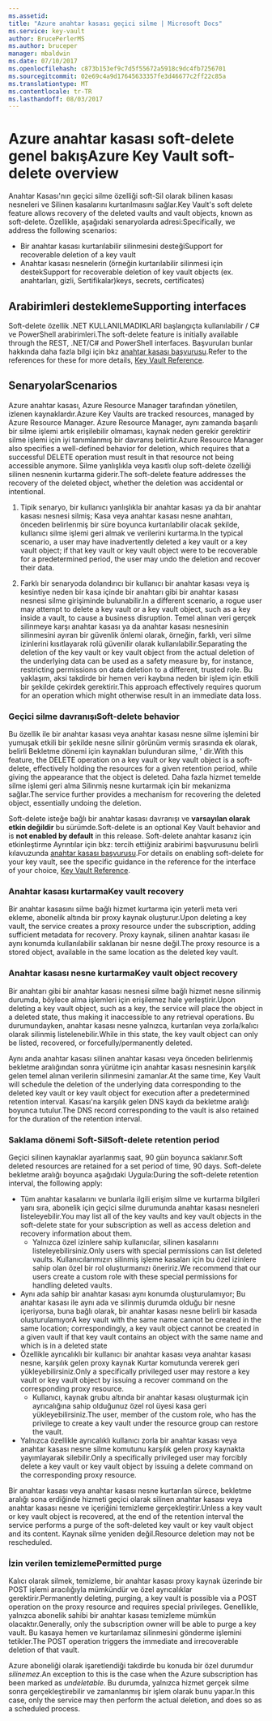 ```yaml
---
ms.assetid: 
title: "Azure anahtar kasası geçici silme | Microsoft Docs"
ms.service: key-vault
author: BrucePerlerMS
ms.author: bruceper
manager: mbaldwin
ms.date: 07/10/2017
ms.openlocfilehash: c873b153ef9c7d5f55672a5918c9dc4fb7256701
ms.sourcegitcommit: 02e69c4a9d17645633357fe3d46677c2ff22c85a
ms.translationtype: MT
ms.contentlocale: tr-TR
ms.lasthandoff: 08/03/2017
---
```

# <a name="azure-key-vault-soft-delete-overview"></a><span data-ttu-id="7ed7c-102">Azure anahtar kasası soft-delete genel bakış</span><span class="sxs-lookup"><span data-stu-id="7ed7c-102">Azure Key Vault soft-delete overview</span></span>

<span data-ttu-id="7ed7c-103">Anahtar Kasası'nın geçici silme özelliği soft-Sil olarak bilinen kasası nesneleri ve Silinen kasalarını kurtarılmasını sağlar.</span><span class="sxs-lookup"><span data-stu-id="7ed7c-103">Key Vault's soft delete feature allows recovery of the deleted vaults and vault objects, known as soft-delete.</span></span> <span data-ttu-id="7ed7c-104">Özellikle, aşağıdaki senaryolarda adresi:</span><span class="sxs-lookup"><span data-stu-id="7ed7c-104">Specifically, we address the following scenarios:</span></span>

- <span data-ttu-id="7ed7c-105">Bir anahtar kasası kurtarılabilir silinmesini desteği</span><span class="sxs-lookup"><span data-stu-id="7ed7c-105">Support for recoverable deletion of a key vault</span></span>
- <span data-ttu-id="7ed7c-106">Anahtar kasası nesnelerin (örneğin kurtarılabilir silinmesi için destek</span><span class="sxs-lookup"><span data-stu-id="7ed7c-106">Support for recoverable deletion of key vault objects (ex.</span></span> <span data-ttu-id="7ed7c-107">anahtarları, gizli, Sertifikalar)</span><span class="sxs-lookup"><span data-stu-id="7ed7c-107">keys, secrets, certificates)</span></span>

## <a name="supporting-interfaces"></a><span data-ttu-id="7ed7c-108">Arabirimleri destekleme</span><span class="sxs-lookup"><span data-stu-id="7ed7c-108">Supporting interfaces</span></span>

<span data-ttu-id="7ed7c-109">Soft-delete özellik .NET KULLANILMADIKLARI başlangıçta kullanılabilir / C# ve PowerShell arabirimleri.</span><span class="sxs-lookup"><span data-stu-id="7ed7c-109">The soft-delete feature is initially available through the REST, .NET/C# and PowerShell interfaces.</span></span> <span data-ttu-id="7ed7c-110">Başvuruları bunlar hakkında daha fazla bilgi için bkz [anahtar kasası başvurusu](https://docs.microsoft.com/azure/key-vault/).</span><span class="sxs-lookup"><span data-stu-id="7ed7c-110">Refer to the references for these for more details, [Key Vault Reference](https://docs.microsoft.com/azure/key-vault/).</span></span>

## <a name="scenarios"></a><span data-ttu-id="7ed7c-111">Senaryolar</span><span class="sxs-lookup"><span data-stu-id="7ed7c-111">Scenarios</span></span>

<span data-ttu-id="7ed7c-112">Azure anahtar kasası, Azure Resource Manager tarafından yönetilen, izlenen kaynaklardır.</span><span class="sxs-lookup"><span data-stu-id="7ed7c-112">Azure Key Vaults are tracked resources, managed by Azure Resource Manager.</span></span> <span data-ttu-id="7ed7c-113">Azure Resource Manager, aynı zamanda başarılı bir silme işlemi artık erişilebilir olmaması, kaynak neden gerekir gerektirir silme işlemi için iyi tanımlanmış bir davranış belirtir.</span><span class="sxs-lookup"><span data-stu-id="7ed7c-113">Azure Resource Manager also specifies a well-defined behavior for deletion, which requires that a successful DELETE operation must result in that resource not being accessible anymore.</span></span> <span data-ttu-id="7ed7c-114">Silme yanlışlıkla veya kasıtlı olup soft-delete özelliği silinen nesnenin kurtarma giderir.</span><span class="sxs-lookup"><span data-stu-id="7ed7c-114">The soft-delete feature addresses the recovery of the deleted object, whether the deletion was accidental or intentional.</span></span>

1. <span data-ttu-id="7ed7c-115">Tipik senaryo, bir kullanıcı yanlışlıkla bir anahtar kasası ya da bir anahtar kasası nesnesi silmiş; Kasa veya anahtar kasası nesne anahtarı, önceden belirlenmiş bir süre boyunca kurtarılabilir olacak şekilde, kullanıcı silme işlemi geri almak ve verilerini kurtarma.</span><span class="sxs-lookup"><span data-stu-id="7ed7c-115">In the typical scenario, a user may have inadvertently deleted a key vault or a key vault object; if that key vault or key vault object were to be recoverable for a predetermined period, the user may undo the deletion and recover their data.</span></span>

2. <span data-ttu-id="7ed7c-116">Farklı bir senaryoda dolandırıcı bir kullanıcı bir anahtar kasası veya iş kesintiye neden bir kasa içinde bir anahtarı gibi bir anahtar kasası nesnesi silme girişiminde bulunabilir.</span><span class="sxs-lookup"><span data-stu-id="7ed7c-116">In a different scenario, a rogue user may attempt to delete a key vault or a key vault object, such as a key inside a vault, to cause a business disruption.</span></span> <span data-ttu-id="7ed7c-117">Temel alınan veri gerçek silinmeye karşı anahtar kasası ya da anahtar kasası nesnesinin silinmesini ayıran bir güvenlik önlemi olarak, örneğin, farklı, veri silme izinlerini kısıtlayarak rolü güvenilir olarak kullanılabilir.</span><span class="sxs-lookup"><span data-stu-id="7ed7c-117">Separating the deletion of the key vault or key vault object from the actual deletion of the underlying data can be used as a safety measure by, for instance, restricting permissions on data deletion to a different, trusted role.</span></span> <span data-ttu-id="7ed7c-118">Bu yaklaşım, aksi takdirde bir hemen veri kaybına neden bir işlem için etkili bir şekilde çekirdek gerektirir.</span><span class="sxs-lookup"><span data-stu-id="7ed7c-118">This approach effectively requires quorum for an operation which might otherwise result in an immediate data loss.</span></span>

### <a name="soft-delete-behavior"></a><span data-ttu-id="7ed7c-119">Geçici silme davranışı</span><span class="sxs-lookup"><span data-stu-id="7ed7c-119">Soft-delete behavior</span></span>

<span data-ttu-id="7ed7c-120">Bu özellik ile bir anahtar kasası veya anahtar kasası nesne silme işlemini bir yumuşak etkili bir şekilde nesne silinir görünüm vermiş sırasında ek olarak, belirli Bekletme dönemi için kaynakları bulunduran silme, ' dir.</span><span class="sxs-lookup"><span data-stu-id="7ed7c-120">With this feature, the DELETE operation on a key vault or key vault object is a soft-delete, effectively holding the resources for a given retention period, while giving the appearance that the object is deleted.</span></span> <span data-ttu-id="7ed7c-121">Daha fazla hizmet temelde silme işlemi geri alma Silinmiş nesne kurtarmak için bir mekanizma sağlar.</span><span class="sxs-lookup"><span data-stu-id="7ed7c-121">The service further provides a mechanism for recovering the deleted object, essentially undoing the deletion.</span></span> 

<span data-ttu-id="7ed7c-122">Soft-delete isteğe bağlı bir anahtar kasası davranışı ve **varsayılan olarak etkin değildir** bu sürümde.</span><span class="sxs-lookup"><span data-stu-id="7ed7c-122">Soft-delete is an optional Key Vault behavior and is **not enabled by default** in this release.</span></span> <span data-ttu-id="7ed7c-123">Soft-delete anahtar kasanız için etkinleştirme Ayrıntılar için bkz: tercih ettiğiniz arabirimi başvurusunu belirli kılavuzunda [anahtar kasası başvurusu](https://docs.microsoft.com/azure/key-vault/).</span><span class="sxs-lookup"><span data-stu-id="7ed7c-123">For details on enabling soft-delete for your key vault, see the specific guidance in the reference for the interface of your choice, [Key Vault Reference](https://docs.microsoft.com/azure/key-vault/).</span></span>

### <a name="key-vault-recovery"></a><span data-ttu-id="7ed7c-124">Anahtar kasası kurtarma</span><span class="sxs-lookup"><span data-stu-id="7ed7c-124">Key vault recovery</span></span>

<span data-ttu-id="7ed7c-125">Bir anahtar kasasını silme bağlı hizmet kurtarma için yeterli meta veri ekleme, abonelik altında bir proxy kaynak oluşturur.</span><span class="sxs-lookup"><span data-stu-id="7ed7c-125">Upon deleting a key vault, the service creates a proxy resource under the subscription, adding sufficient metadata for recovery.</span></span> <span data-ttu-id="7ed7c-126">Proxy kaynak, silinen anahtar kasası ile aynı konumda kullanılabilir saklanan bir nesne değil.</span><span class="sxs-lookup"><span data-stu-id="7ed7c-126">The proxy resource is a stored object, available in the same location as the deleted key vault.</span></span> 

### <a name="key-vault-object-recovery"></a><span data-ttu-id="7ed7c-127">Anahtar kasası nesne kurtarma</span><span class="sxs-lookup"><span data-stu-id="7ed7c-127">Key vault object recovery</span></span>

<span data-ttu-id="7ed7c-128">Bir anahtarı gibi bir anahtar kasası nesnesi silme bağlı hizmet nesne silinmiş durumda, böylece alma işlemleri için erişilemez hale yerleştirir.</span><span class="sxs-lookup"><span data-stu-id="7ed7c-128">Upon deleting a key vault object, such as a key, the service will place the object in a deleted state, thus making it inaccessible to any retrieval operations.</span></span> <span data-ttu-id="7ed7c-129">Bu durumundayken, anahtar kasası nesne yalnızca, kurtarılan veya zorla/kalıcı olarak silinmiş listelenebilir.</span><span class="sxs-lookup"><span data-stu-id="7ed7c-129">While in this state, the key vault object can only be listed, recovered, or forcefully/permanently deleted.</span></span> 

<span data-ttu-id="7ed7c-130">Aynı anda anahtar kasası silinen anahtar kasası veya önceden belirlenmiş bekletme aralığından sonra yürütme için anahtar kasası nesnesinin karşılık gelen temel alınan verilerin silinmesini zamanlar.</span><span class="sxs-lookup"><span data-stu-id="7ed7c-130">At the same time, Key Vault will schedule the deletion of the underlying data corresponding to the deleted key vault or key vault object for execution after a predetermined retention interval.</span></span> <span data-ttu-id="7ed7c-131">Kasası'na karşılık gelen DNS kaydı da bekletme aralığı boyunca tutulur.</span><span class="sxs-lookup"><span data-stu-id="7ed7c-131">The DNS record corresponding to the vault is also retained for the duration of the retention interval.</span></span>

### <a name="soft-delete-retention-period"></a><span data-ttu-id="7ed7c-132">Saklama dönemi Soft-Sil</span><span class="sxs-lookup"><span data-stu-id="7ed7c-132">Soft-delete retention period</span></span>

<span data-ttu-id="7ed7c-133">Geçici silinen kaynaklar ayarlanmış saat, 90 gün boyunca saklanır.</span><span class="sxs-lookup"><span data-stu-id="7ed7c-133">Soft deleted resources are retained for a set period of time, 90 days.</span></span> <span data-ttu-id="7ed7c-134">Soft-delete bekletme aralığı boyunca aşağıdaki Uygula:</span><span class="sxs-lookup"><span data-stu-id="7ed7c-134">During the soft-delete retention interval, the following apply:</span></span>

- <span data-ttu-id="7ed7c-135">Tüm anahtar kasalarını ve bunlarla ilgili erişim silme ve kurtarma bilgileri yanı sıra, abonelik için geçici silme durumunda anahtar kasası nesneleri listeleyebilir.</span><span class="sxs-lookup"><span data-stu-id="7ed7c-135">You may list all of the key vaults and key vault objects in the soft-delete state for your subscription as well as access deletion and recovery information about them.</span></span>
    - <span data-ttu-id="7ed7c-136">Yalnızca özel izinlere sahip kullanıcılar, silinen kasalarını listeleyebilirsiniz.</span><span class="sxs-lookup"><span data-stu-id="7ed7c-136">Only users with special permissions can list deleted vaults.</span></span> <span data-ttu-id="7ed7c-137">Kullanıcılarımızın silinmiş işleme kasaları için bu özel izinlere sahip olan özel bir rol oluşturmanızı öneririz.</span><span class="sxs-lookup"><span data-stu-id="7ed7c-137">We recommend that our users create a custom role with these special permissions for handling deleted vaults.</span></span>
- <span data-ttu-id="7ed7c-138">Aynı ada sahip bir anahtar kasası aynı konumda oluşturulamıyor; Bu anahtar kasası ile aynı ada ve silinmiş durumda olduğu bir nesne içeriyorsa, buna bağlı olarak, bir anahtar kasası nesne belirli bir kasada oluşturulamıyor</span><span class="sxs-lookup"><span data-stu-id="7ed7c-138">A key vault with the same name cannot be created in the same location; correspondingly, a key vault object cannot be created in a given vault if that key vault contains an object with the same name and which is in a deleted state</span></span> 
- <span data-ttu-id="7ed7c-139">Özellikle ayrıcalıklı bir kullanıcı bir anahtar kasası veya anahtar kasası nesne, karşılık gelen proxy kaynak Kurtar komutunda vererek geri yükleyebilirsiniz.</span><span class="sxs-lookup"><span data-stu-id="7ed7c-139">Only a specifically privileged user may restore a key vault or key vault object by issuing a recover command on the corresponding proxy resource.</span></span>
    - <span data-ttu-id="7ed7c-140">Kullanıcı, kaynak grubu altında bir anahtar kasası oluşturmak için ayrıcalığına sahip olduğunuz özel rol üyesi kasa geri yükleyebilirsiniz.</span><span class="sxs-lookup"><span data-stu-id="7ed7c-140">The user, member of the custom role, who has the privilege to create a key vault under the resource group can restore the vault.</span></span>
- <span data-ttu-id="7ed7c-141">Yalnızca özellikle ayrıcalıklı kullanıcı zorla bir anahtar kasası veya anahtar kasası nesne silme komutunu karşılık gelen proxy kaynakta yayımlayarak silebilir.</span><span class="sxs-lookup"><span data-stu-id="7ed7c-141">Only a specifically privileged user may forcibly delete a key vault or key vault object by issuing a delete command on the corresponding proxy resource.</span></span>

<span data-ttu-id="7ed7c-142">Bir anahtar kasası veya anahtar kasası nesne kurtarılan sürece, bekletme aralığı sona erdiğinde hizmeti geçici olarak silinen anahtar kasası veya anahtar kasası nesne ve içeriğini temizleme gerçekleştirir.</span><span class="sxs-lookup"><span data-stu-id="7ed7c-142">Unless a key vault or key vault object is recovered, at the end of the retention interval the service performs a purge of the soft-deleted key vault or key vault object and its content.</span></span> <span data-ttu-id="7ed7c-143">Kaynak silme yeniden değil.</span><span class="sxs-lookup"><span data-stu-id="7ed7c-143">Resource deletion may not be rescheduled.</span></span>

### <a name="permitted-purge"></a><span data-ttu-id="7ed7c-144">İzin verilen temizleme</span><span class="sxs-lookup"><span data-stu-id="7ed7c-144">Permitted purge</span></span>

<span data-ttu-id="7ed7c-145">Kalıcı olarak silmek, temizleme, bir anahtar kasası proxy kaynak üzerinde bir POST işlemi aracılığıyla mümkündür ve özel ayrıcalıklar gerektirir.</span><span class="sxs-lookup"><span data-stu-id="7ed7c-145">Permanently deleting, purging, a key vault is possible via a POST operation on the proxy resource and requires special privileges.</span></span> <span data-ttu-id="7ed7c-146">Genellikle, yalnızca abonelik sahibi bir anahtar kasası temizleme mümkün olacaktır.</span><span class="sxs-lookup"><span data-stu-id="7ed7c-146">Generally, only the subscription owner will be able to purge a key vault.</span></span> <span data-ttu-id="7ed7c-147">Bu kasaya hemen ve kurtarılamaz silinmesini gönderme işlemini tetikler.</span><span class="sxs-lookup"><span data-stu-id="7ed7c-147">The POST operation triggers the immediate and irrecoverable deletion of that vault.</span></span> 

<span data-ttu-id="7ed7c-148">Azure aboneliği olarak işaretlendiği takdirde bu konuda bir özel durumdur *silinemez*.</span><span class="sxs-lookup"><span data-stu-id="7ed7c-148">An exception to this is the case when the Azure subscription has been marked as *undeletable*.</span></span> <span data-ttu-id="7ed7c-149">Bu durumda, yalnızca hizmet gerçek silme sonra gerçekleştirebilir ve zamanlanmış bir işlem olarak bunu yapar.</span><span class="sxs-lookup"><span data-stu-id="7ed7c-149">In this case, only the service may then perform the actual deletion, and does so as a scheduled process.</span></span> 



